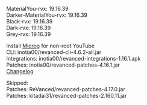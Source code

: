 MaterialYou-rvx: 19.16.39  
Darker-MaterialYou-rvx: 19.16.39  
Black-rvx: 19.16.39  
Dark-rvx: 19.16.39  
Grey-rvx: 19.16.39  

Install [Microg](https://github.com/ReVanced/GmsCore/releases) for non-root YouTube  
CLI: inotia00/revanced-cli-4.6.2-all.jar  
Integrations: inotia00/revanced-integrations-1.16.1.apk  
Patches: inotia00/revanced-patches-4.16.1.jar  
[Changelog](https://github.com/inotia00/revanced-patches/releases/tag/v4.16.1)  

Skipped:  
Patches: ReVanced/revanced-patches-4.17.0.jar  
Patches: kitadai31/revanced-patches-2.160.11.jar                
